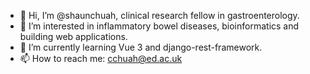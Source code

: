 - 👋 Hi, I’m @shaunchuah, clinical research fellow in gastroenterology.
- 👀 I’m interested in inflammatory bowel diseases, bioinformatics and building web applications.
- 🌱 I’m currently learning Vue 3 and django-rest-framework.
- 📫 How to reach me: cchuah@ed.ac.uk

